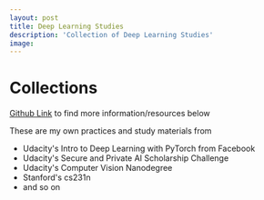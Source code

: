 ```yaml
---
layout: post
title: Deep Learning Studies
description: 'Collection of Deep Learning Studies'
image:
---
```

# Collections  
[Github Link](https://github.com/sijoonlee/deep_learning) to find more information/resources below  
  
These are my own practices and study materials from
- Udacity's Intro to Deep Learning with PyTorch from Facebook
- Udacity's Secure and Private AI Scholarship Challenge
- Udacity's Computer Vision Nanodegree
- Stanford's cs231n
- and so on